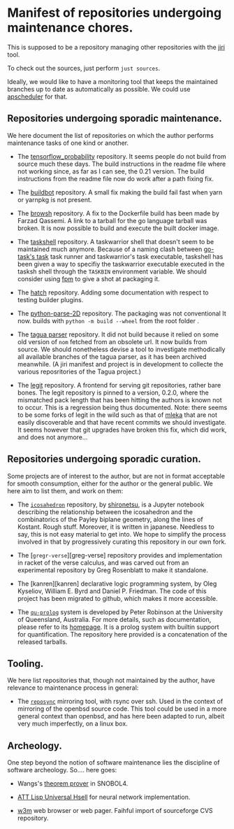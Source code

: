 Manifest of repositories undergoing maintenance chores.
=======================================================

This is supposed to be a repository managing other repositories with the
[jiri][jiri] tool.

[jiri]: https://fuchsia.googlesource.com/jiri

To check out the sources, just perform `just sources`.

Ideally, we would like to have a monitoring  tool that keeps the maintained branches up to
date as automatically as possible. We could use [apscheduler][apscheduler] for that.

[apscheduler]: https://apscheduler.readthedocs.io/en/3.x/


Repositories undergoing sporadic maintenance.
---------------------------------------------

We here document the  list of repositories on which the  author performs maintenance tasks
of one kind or another.

*  The [tensorflow_probability][tf-prob]  repository. It  seems people  do not  build from
source much these days. The build instructions in the readme file where not working since,
as far as I can see, the 0.21 version.  The build instructions from the readme file now do
work after a path fixing fix.

* The [buildbot][buildbot] repository. A small fix making the build fail fast when yarn or
yarnpkg is not present.

* The [browsh][browsh] repository.  A fix to the Dockerfile build has  been made by Farzad
Qassemi. A link to a tarball for the go language tarball was broken. It is now possible to
build and execute the built docker image.

*  The [taskshell][taskshell]  repository. A  taskwarrior shell  that doesn't  seem to  be
maintained much anymore. Because of a  naming clash between [go-task's task][go-task] task
runner and taskwarrior's task  executable, taskshell has been given a  way to specifiy the
taskwarrior  executable executed  in the  tasksh shell  through the  `TASKBIN` environment
variable. We should consider using [fpm][fpm] to give a shot at packaging it.

* The [hatch][hatch] repository. Adding some documentation with respect to testing builder plugins.

* The  [python-parse-2D][parse2D] repository. The  packaging was not conventional  It now.
builds with `python -m build --wheel` from the root folder                               .

* The [tagua parser][tagua-parser] repository. It did  not build because it relied on some
old version of  `nom` fetched from an obsolete  url. It now builds from  source. We should
nonetheless devise a tool to investigate  methodically all available branches of the tagua
parser, as it has been archived meanwhile.  (A jiri manifest and project is in development
to collecte the various reposritories of the Tagua project.)

* The  [legit][legit] repository.  A frontend  for serving  git repositories,  rather bare
bones. The  legit repository  is pinned  to a  version, 0.2.0,  where the  mismatched pack
length that has been hitting the authors is known not to occur. This is a regression being
thus documented. Note: there seems to be some forks of legit in the wild such as that of
[mleka][legit-mleka] that  are not  easily discoverable  and that  have recent  commits we
should investigate.  It seems however  that git upgrades have  broken this fix,  which did
work, and does not anymore...

[tf-prob]: https://github.com/gl-yziquel/probability
[buildbot]: https://github.com/gl-yziquel/buildbot
[cogutil]: https://github.com/gl-yziquel/cogutil
[browsh]: https://github.com/gl-yziquel/browsh
[legit]: https://github.com/gl-yziquel/legit
[legit-mleka]: https://mleku.net/legit
[taskshell]: https://github.com/gl-yziquel/taskshell
[hatch]: https://github.com/gl-yziquel/hatch
[go-task]: https://github.com/go-task/task
[fpm]: https://github.com/jordansissel/fpm
[parse2D]: https://github.com/gl-yziquel/python-parse-2d
[tagua-parser]: https://github.com/gl-yziquel/parser


Repositories undergoing sporadic curation.
------------------------------------------

Some projects are of  interest to the author, but are not in  format acceptable for smooth
consumption, either for  the author or the general  public. We here aim to  list them, and
work on them:

*  The [`icosahedron`][icosahedron]  repository, by  [shironetsu][icosahedron-shironetsu],
is  a  Jupyter notebook  describing  the  relationship  between  the icosahedron  and  the
combinatorics of  the Payley biplane  geometry, along the  lines of Kostant.  Rough stuff.
Moreover, it  is written in japanese.  Needless to say, this  is not easy material  to get
into. We  hope to  simplify the process  involved in that  by progressively  curating this
repository in our own fork.

* The [`gregr-verse`][greg-verse] repository provides  and implementation in racket of the
verse calculus, and was  carved out from an experimental repository  by Greg Rosenblatt to
make it standalone.

* The [kanren][kanren] declarative logic programming  system, by Oleg Kyseliov, William E.
Byrd and Daniel P.  Friedman. The code of this project has been  migrated to github, which
makes it more accessible.

* The  [`qu-prolog`][qu-prolog] system is  developed by  Peter Robinson at  the University
of  Queensland, Australia.  For  more  details, such  as  documentation,  please refer  to
its  [homepage][qu-prolog-homepage].  It is  a  prolog  system  with builtin  support  for
quantification. The repository here provided is a concatenation of the released tarballs.

[icosahedron]: https://github.com/gl-yziquel/icosahedron.git
[icosahedron-shironetsu]: https://github.com/shironetsu/icosahedron.git
[gregr-verse]: https://github.com/gl-yziquel/gregr-verse
[qu-prolog]: https://github.com/gl-yziquel/qu-prolog
[qu-prolog-homepage]: https://staff.itee.uq.edu.au/pjr/HomePages/QuPrologHome.html


Tooling.
--------

We here  list repositories that,  though not maintained by  the author, have  relevance to
maintenance process in general:

* The [`reposync`][reposync] mirroring  tool, with rsync over ssh. Used  in the context of
mirroring of the  openbsd source code. This tool  could be used in a  more general context
than openbsd, and has  here been adapted to run, albeit very much  imperfectly, on a linux
box.

[reposync]: https://github.com/gl-yziquel/reposync


Archeology.
-----------

One  step beyond  the  notion of  software  maintenance lies  the  discipline of  software
archeology. So.... here goes:

* Wangs's [theorem prover][wang] in SNOBOL4.

* [ATT Lisp Universal Hsell][attlush] for neural network implementation.

* [w3m][w3m] web browser or web pager. Faihful import of sourceforge CVS repository.

[wang]: https://github.com/gl-yziquel/wang-prover-snobol4
[attlush]: https://github.com/gl-yziquel/attlush-frozen
[w3m]: https://github.com/gl-yziquel/w3m
